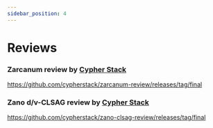 ```yaml
---
sidebar_position: 4
---
```


# Reviews

### Zarcanum review by [Cypher Stack](https://cypherstack.com/)

https://github.com/cypherstack/zarcanum-review/releases/tag/final

### Zano d/v-CLSAG review by [Cypher Stack](https://cypherstack.com/)

https://github.com/cypherstack/zano-clsag-review/releases/tag/final
